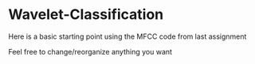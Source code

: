 # Wavelet-Classification

Here is a basic starting point using the MFCC code from last assignment

Feel free to change/reorganize anything you want
